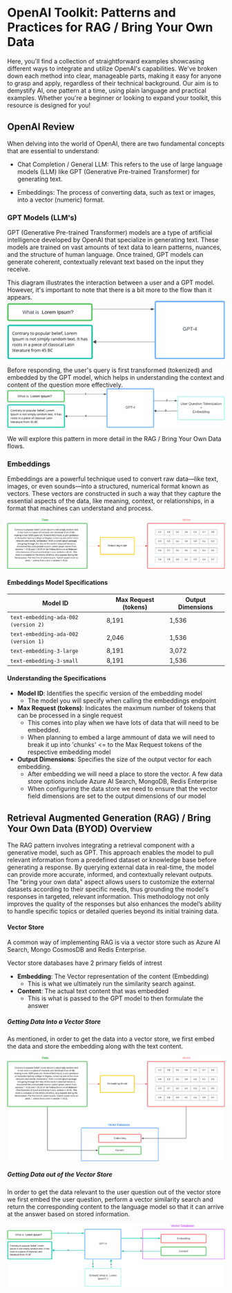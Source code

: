 # OpenAI Toolkit: Patterns and Practices for RAG / Bring Your Own Data

Here, you'll find a collection of straightforward examples showcasing different ways to integrate and utilize OpenAI's capabilities. We've broken down each method into clear, manageable parts, making it easy for anyone to grasp and apply, regardless of their technical background. Our aim is to demystify AI, one pattern at a time, using plain language and practical examples. Whether you're a beginner or looking to expand your toolkit, this resource is designed for you!

## OpenAI Review

When delving into the world of OpenAI, there are two fundamental concepts that are essential to understand:

- Chat Completion / General LLM: This refers to the use of large language models (LLM) like GPT (Generative Pre-trained Transformer) for generating text.

- Embeddings: The process of converting data, such as text or images, into a vector (numeric) format. 


### GPT Models (LLM's)

GPT (Generative Pre-trained Transformer) models are a type of artificial intelligence developed by OpenAI that specialize in generating text. These models are trained on vast amounts of text data to learn patterns, nuances, and the structure of human language. Once trained, GPT models can generate coherent, contextually relevant text based on the input they receive.

This diagram illustrates the interaction between a user and a GPT model. However, it's important to note that there is a bit more to the flow than it appears. 
![alt text](diagrams/gpt1.png)

Before responding, the user's query is first transformed (tokenized) and embedded by the GPT model, which helps in understanding the context and content of the question more effectively.
![alt text](diagrams/gpt2.png)

We will explore this pattern in more detail in the RAG / Bring Your Own Data flows.

### Embeddings

Embeddings are a powerful technique used to convert raw data—like text, images, or even sounds—into a structured, numerical format known as vectors. These vectors are constructed in such a way that they capture the essential aspects of the data, like meaning, context, or relationships, in a format that machines can understand and process.

![alt text](diagrams/embeddingsGeneral.png)

#### Embeddings Model Specifications

| Model ID                             | Max Request (tokens) | Output Dimensions 
| ------------------------------------ | -------------------- | ----------------- |
| `text-embedding-ada-002 (version 2)` | 8,191                | 1,536             |
| `text-embedding-ada-002 (version 1)` | 2,046                | 1,536             |
| `text-embedding-3-large`             | 8,191                | 3,072             |
| `text-embedding-3-small`             | 8,191                | 1,536             |

#### Understanding the Specifications

- **Model ID**: Identifies the specific version of the embedding model
  - The model you will specify when calling the embeddings endpoint
- **Max Request (tokens)**: Indicates the maximum number of tokens that can be processed in a single request 
  - This comes into play when we have lots of data that will need to be embedded.
  - When planning to embed a large ammount of data we will need to break it up into 'chunks' <= to the Max Request tokens of the respective embedding model  
- **Output Dimensions**: Specifies the size of the output vector for each embedding.
  - After embedding we will need a place to store the vector. A few data store options include Azure AI Search, MongoDB, Redis Enterprise 
  - When configuring the data store we need to ensure that the vector field dimensions are set to the output dimensions of our model

## Retrieval Augmented Generation (RAG) / Bring Your Own Data (BYOD) Overview

The RAG pattern involves integrating a retrieval component with a generative model, such as GPT. This approach enables the model to pull relevant information from a predefined dataset or knowledge base before generating a response. By querying external data in real-time, the model can provide more accurate, informed, and contextually relevant outputs. The "bring your own data" aspect allows users to customize the external datasets according to their specific needs, thus grounding the model's responses in targeted, relevant information. This methodology not only improves the quality of the responses but also enhances the model’s ability to handle specific topics or detailed queries beyond its initial training data.

#### Vector Store

A common way of implementing RAG is via a vector store such as Azure AI Search, Mongo CosmosDB and Redis Enterprise. 

Vector store databases have 2 primary fields of intrest

- **Embedding**: The Vector representation of the content (Embedding)
  - This is what we ultimately run the similarity search against.
- **Content**: The actual text content that was embedded
  - This is what is passed to the GPT model to then formulate the answer

##### Getting Data Into a Vector Store

As mentioned, in order to get the data into a vector store, we first embed the data and store the embedding along with the text content.

![alt text](diagrams/vectordb1.png)

##### Getting Data out of the Vector Store

In order to get the data relevant to the user question out of the vector store we first embed the user question, perform a vector similarity search and return the corresponding content to the language model so that it can arrive at the answer based on stored information.

![alt text](diagrams/vectordb2.png)












